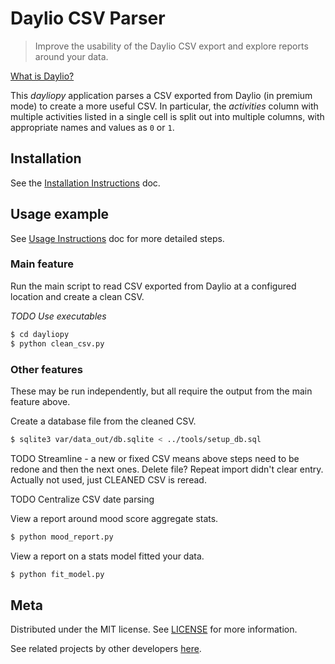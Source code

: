# Daylio CSV Parser
>Improve the usability of the Daylio CSV export and explore reports around your data.

[What is Daylio?](docs/what_is_daylio.md)

This _dayliopy_ application parses a CSV exported from Daylio (in premium mode) to create a more useful CSV. In particular, the _activities_ column with multiple activities listed in a single cell is split out into multiple columns, with appropriate names and values as `0` or `1`.


## Installation

See the [Installation Instructions](docs/installation.md) doc.

## Usage example

See [Usage Instructions](docs/usage.md) doc for more detailed steps.

### Main feature

Run the main script to read CSV exported from Daylio at a configured location and create a clean CSV.

_TODO Use executables_

```bash
$ cd dayliopy
$ python clean_csv.py
```

### Other features

These may be run independently, but all require the output from the main feature above.

Create a database file from the cleaned CSV.

```bash
$ sqlite3 var/data_out/db.sqlite < ../tools/setup_db.sql
```

TODO Streamline - a new or fixed CSV means above steps need to be redone and then the next ones.
Delete file? Repeat import didn't clear entry.
Actually not used, just CLEANED CSV is reread.

TODO Centralize CSV date parsing

View a report around mood score aggregate stats.

```bash
$ python mood_report.py
```

View a report on a stats model fitted your data.

```bash
$ python fit_model.py
```

## Meta

Distributed under the MIT license. See [LICENSE](LICENSE) for more information.

See related projects by other developers [here](docs/related_projects.md).
